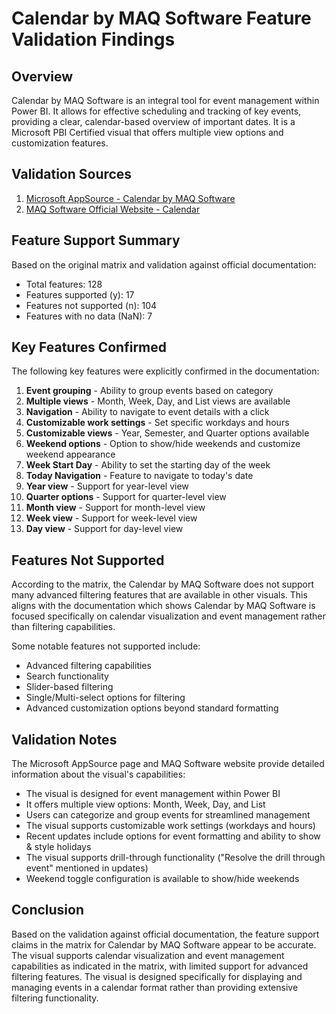 # Calendar by MAQ Software Feature Validation Findings

## Overview

Calendar by MAQ Software is an integral tool for event management within Power BI. It allows for effective scheduling and tracking of key events, providing a clear, calendar-based overview of important dates. It is a Microsoft PBI Certified visual that offers multiple view options and customization features.

## Validation Sources

1. [Microsoft AppSource - Calendar by MAQ Software](https://appsource.microsoft.com/en-hk/product/power-bi-visuals/WA104381844)
2. [MAQ Software Official Website - Calendar](https://maqsoftware.com/Marketplace-Offers/Power-BI-custom-visuals/Calendar.html)

## Feature Support Summary

Based on the original matrix and validation against official documentation:

- Total features: 128
- Features supported (y): 17
- Features not supported (n): 104
- Features with no data (NaN): 7

## Key Features Confirmed

The following key features were explicitly confirmed in the documentation:

1. **Event grouping** - Ability to group events based on category
2. **Multiple views** - Month, Week, Day, and List views are available
3. **Navigation** - Ability to navigate to event details with a click
4. **Customizable work settings** - Set specific workdays and hours
5. **Customizable views** - Year, Semester, and Quarter options available
6. **Weekend options** - Option to show/hide weekends and customize weekend appearance
7. **Week Start Day** - Ability to set the starting day of the week
8. **Today Navigation** - Feature to navigate to today's date
9. **Year view** - Support for year-level view
10. **Quarter options** - Support for quarter-level view
11. **Month view** - Support for month-level view
12. **Week view** - Support for week-level view
13. **Day view** - Support for day-level view

## Features Not Supported

According to the matrix, the Calendar by MAQ Software does not support many advanced filtering features that are available in other visuals. This aligns with the documentation which shows Calendar by MAQ Software is focused specifically on calendar visualization and event management rather than filtering capabilities.

Some notable features not supported include:

- Advanced filtering capabilities
- Search functionality
- Slider-based filtering
- Single/Multi-select options for filtering
- Advanced customization options beyond standard formatting

## Validation Notes

The Microsoft AppSource page and MAQ Software website provide detailed information about the visual's capabilities:

- The visual is designed for event management within Power BI
- It offers multiple view options: Month, Week, Day, and List
- Users can categorize and group events for streamlined management
- The visual supports customizable work settings (workdays and hours)
- Recent updates include options for event formatting and ability to show & style holidays
- The visual supports drill-through functionality ("Resolve the drill through event" mentioned in updates)
- Weekend toggle configuration is available to show/hide weekends

## Conclusion

Based on the validation against official documentation, the feature support claims in the matrix for Calendar by MAQ Software appear to be accurate. The visual supports calendar visualization and event management capabilities as indicated in the matrix, with limited support for advanced filtering features. The visual is designed specifically for displaying and managing events in a calendar format rather than providing extensive filtering functionality.

